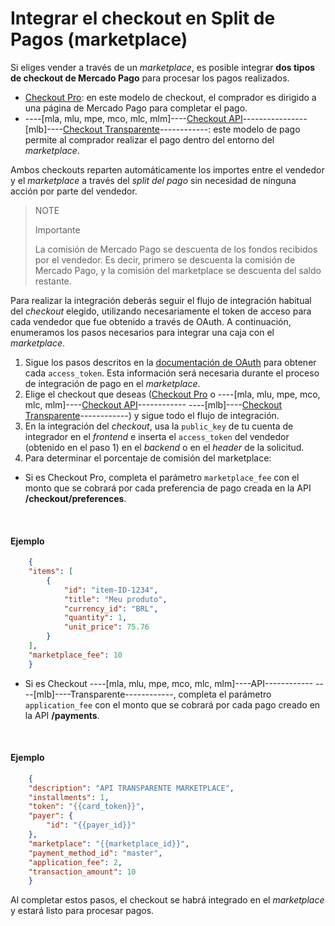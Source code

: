 # Integrar el checkout en Split de Pagos (marketplace)

Si eliges vender a través de un _marketplace_, es posible integrar **dos tipos de checkout de Mercado Pago** para procesar los pagos realizados.

* [Checkout Pro](/developers/es/guides/checkout-pro/landing): en este modelo de checkout, el comprador es dirigido a una página de Mercado Pago para completar el pago.
* ----[mla, mlu, mpe, mco, mlc, mlm]----[Checkout API](/developers/es/guides/checkout-api/introduction)----------------[mlb]----[Checkout Transparente](/developers/es/guides/checkout-api/introduction)------------: este modelo de pago permite al comprador realizar el pago dentro del entorno del _marketplace_.

Ambos checkouts reparten automáticamente los importes entre el vendedor y el _marketplace_ a través del _split del pago_ sin necesidad de ninguna acción por parte del vendedor.

> NOTE
>
> Importante
>
> La comisión de Mercado Pago se descuenta de los fondos recibidos por el vendedor. Es decir, primero se descuenta la comisión de Mercado Pago, y la comisión del marketplace se descuenta del saldo restante.

Para realizar la integración deberás seguir el flujo de integración habitual del _checkout_ elegido, utilizando necesariamente el token de acceso para cada vendedor que fue obtenido a través de OAuth. A continuación, enumeramos los pasos necesarios para integrar una caja con el _marketplace_.

1. Sigue los pasos descritos en la [documentación de OAuth](/developers/es/guides/additional-content/security/oauth/introduction) para obtener cada `access_token`. Esta información será necesaria durante el proceso de integración de pago en el _marketplace_.
2. Elige el checkout que deseas ([Checkout Pro](/developers/es/guides/checkout-pro/landing) o ----[mla, mlu, mpe, mco, mlc, mlm]----[Checkout API](/developers/es/guides/checkout-api/introduction)------------ ----[mlb]----[Checkout Transparente](/developers/es/guides/checkout-api/introduction)------------) y sigue todo el flujo de integración.
3. En la integración del _checkout_, usa la `public_key` de tu cuenta de integrador en el _frontend_ e inserta el `access_token` del vendedor (obtenido en el paso 1) en el _backend_ o en el _header_ de la solicitud.
4. Para determinar el porcentaje de comisión del marketplace:

  - Si es Checkout Pro, completa el parámetro `marketplace_fee` con el monto que se cobrará por cada preferencia de pago creada en la API **/checkout/preferences**.

<br>

#### Ejemplo

```json
    {
    "items": [
        {
            "id": "item-ID-1234",
            "title": "Meu produto",
            "currency_id": "BRL",
            "quantity": 1,
            "unit_price": 75.76
        }
    ],
    "marketplace_fee": 10
    }
```

  - Si es Checkout ----[mla, mlu, mpe, mco, mlc, mlm]----API------------ ----[mlb]----Transparente------------, completa el parámetro `application_fee` con el monto que se cobrará por cada pago creado en la API **/payments**.

<br>

#### Ejemplo

```json
    {
    "description": "API TRANSPARENTE MARKETPLACE",
    "installments": 1,
    "token": "{{card_token}}",
    "payer": {
        "id": "{{payer_id}}"
    },
    "marketplace": "{{marketplace_id}}",
    "payment_method_id": "master",
    "application_fee": 2,
    "transaction_amount": 10
    }
```

Al completar estos pasos, el checkout se habrá integrado en el _marketplace_ y estará listo para procesar pagos.